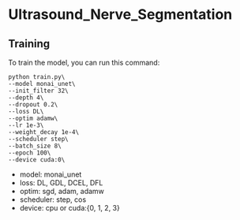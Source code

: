 # Ultrasound_Nerve_Segmentation

## Training
To train the model, you can run this command:
```
python train.py\
--model monai_unet\
--init_filter 32\
--depth 4\
--dropout 0.2\
--loss DL\
--optim adamw\
--lr 1e-3\
--weight_decay 1e-4\
--scheduler step\
--batch_size 8\
--epoch 100\
--device cuda:0\
```

- model: monai_unet
- loss: DL, GDL, DCEL, DFL
- optim: sgd, adam, adamw
- scheduler: step, cos
- device: cpu or cuda:{0, 1, 2, 3}
